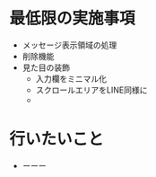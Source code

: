 # 最低限の実施事項
 * メッセージ表示領域の処理
 * 削除機能
 * 見た目の装飾
   * 入力欄をミニマル化
   * スクロールエリアをLINE同様に
   *

# 行いたいこと
 * ーーー